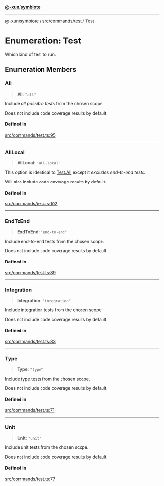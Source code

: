 [**@-xun/symbiote**](../../../../README.md)

***

[@-xun/symbiote](../../../../README.md) / [src/commands/test](../README.md) / Test

# Enumeration: Test

Which kind of test to run.

## Enumeration Members

### All

> **All**: `"all"`

Include _all possible tests_ from the chosen scope.

Does not include code coverage results by default.

#### Defined in

[src/commands/test.ts:95](https://github.com/Xunnamius/symbiote/blob/6888363ae81ec0a004cfcb164e5a634c45aca6a9/src/commands/test.ts#L95)

***

### AllLocal

> **AllLocal**: `"all-local"`

This option is identical to [Test.All](Test.md#all) except it _excludes end-to-end
tests_.

Will also include code coverage results by default.

#### Defined in

[src/commands/test.ts:102](https://github.com/Xunnamius/symbiote/blob/6888363ae81ec0a004cfcb164e5a634c45aca6a9/src/commands/test.ts#L102)

***

### EndToEnd

> **EndToEnd**: `"end-to-end"`

Include end-to-end tests from the chosen scope.

Does not include code coverage results by default.

#### Defined in

[src/commands/test.ts:89](https://github.com/Xunnamius/symbiote/blob/6888363ae81ec0a004cfcb164e5a634c45aca6a9/src/commands/test.ts#L89)

***

### Integration

> **Integration**: `"integration"`

Include integration tests from the chosen scope.

Does not include code coverage results by default.

#### Defined in

[src/commands/test.ts:83](https://github.com/Xunnamius/symbiote/blob/6888363ae81ec0a004cfcb164e5a634c45aca6a9/src/commands/test.ts#L83)

***

### Type

> **Type**: `"type"`

Include type tests from the chosen scope.

Does not include code coverage results by default.

#### Defined in

[src/commands/test.ts:71](https://github.com/Xunnamius/symbiote/blob/6888363ae81ec0a004cfcb164e5a634c45aca6a9/src/commands/test.ts#L71)

***

### Unit

> **Unit**: `"unit"`

Include unit tests from the chosen scope.

Does not include code coverage results by default.

#### Defined in

[src/commands/test.ts:77](https://github.com/Xunnamius/symbiote/blob/6888363ae81ec0a004cfcb164e5a634c45aca6a9/src/commands/test.ts#L77)
